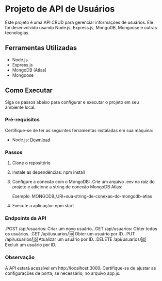 # Projeto de API de Usuários

Este projeto é uma API CRUD para gerenciar informações de usuários. Ele foi desenvolvido usando Node.js, Express.js, MongoDB, Mongoose e outras tecnologias.

## Ferramentas Utilizadas

- Node.js
- Express.js
- MongoDB (Atlas)
- Mongoose

## Como Executar

Siga os passos abaixo para configurar e executar o projeto em seu ambiente local.

### Pré-requisitos

Certifique-se de ter as seguintes ferramentas instaladas em sua máquina:

- Node.js: [Download](https://nodejs.org/)

### Passos

1. Clone o repositório

2. Instale as dependências:
    npm install

3. Configure a conexão com o MongoDB:
    .Crie um arquivo .env na raiz do projeto e adicione a string de conexão MongoDB Atlas:

    Exemplo:
        MONGODB_URI=sua-string-de-conexao-do-mongodb-atlas

4. Execute a aplicação:
    npm start

### Endpoints da API

.POST /api/usuarios: Criar um novo usuário.
.GET /api/usuarios: Obter todos os usuários.
.GET /api/usuarios/:id: Obter um usuário por ID.
.PUT /api/usuarios/:id: Atualizar um usuário por ID.
.DELETE /api/usuarios/:id: Excluir um usuário por ID.

### Observação

A API estará acessível em http://localhost:3000. Certifique-se de ajustar as configurações de porta, se necessário, no arquivo app.js.